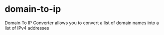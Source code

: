 # domain-to-ip
Domain To IP Converter allows you to convert a list of domain names into a list of IPv4 addresses
